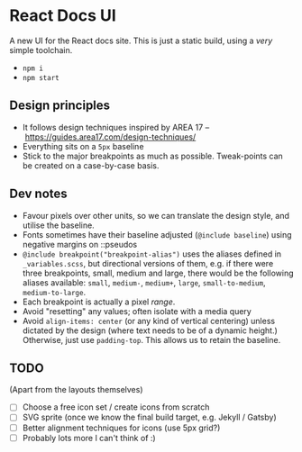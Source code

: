 # React Docs UI

A new UI for the React docs site. This is just a static build, using a _very_ simple toolchain.

- `npm i`
- `npm start`

## Design principles

- It follows design techniques inspired by AREA 17 – https://guides.area17.com/design-techniques/
- Everything sits on a `5px` baseline
- Stick to the major breakpoints as much as possible. Tweak-points can be created on a case-by-case basis.

## Dev notes

- Favour pixels over other units, so we can translate the design style, and utilise the baseline.
- Fonts sometimes have their baseline adjusted (`@include baseline`) using negative margins on ::pseudos
- `@include breakpoint("breakpoint-alias")` uses the aliases defined in `_variables.scss`, but directional versions of them, e.g. if there were three breakpoints, small, medium and large, there would be the following aliases available: `small`, `medium-`, `medium+`, `large`, `small-to-medium`, `medium-to-large`.
- Each breakpoint is actually a pixel _range_.
- Avoid "resetting" any values; often isolate with a media query
- Avoid `align-items: center` (or any kind of vertical centering) unless dictated by the design (where text needs to be of a dynamic height.) Otherwise, just use `padding-top`. This allows us to retain the baseline.

## TODO

(Apart from the layouts themselves)

- [ ] Choose a free icon set / create icons from scratch
- [ ] SVG sprite (once we know the final build target, e.g. Jekyll / Gatsby)
- [ ] Better alignment techniques for icons (use 5px grid?)
- [ ] Probably lots more I can't think of :)
